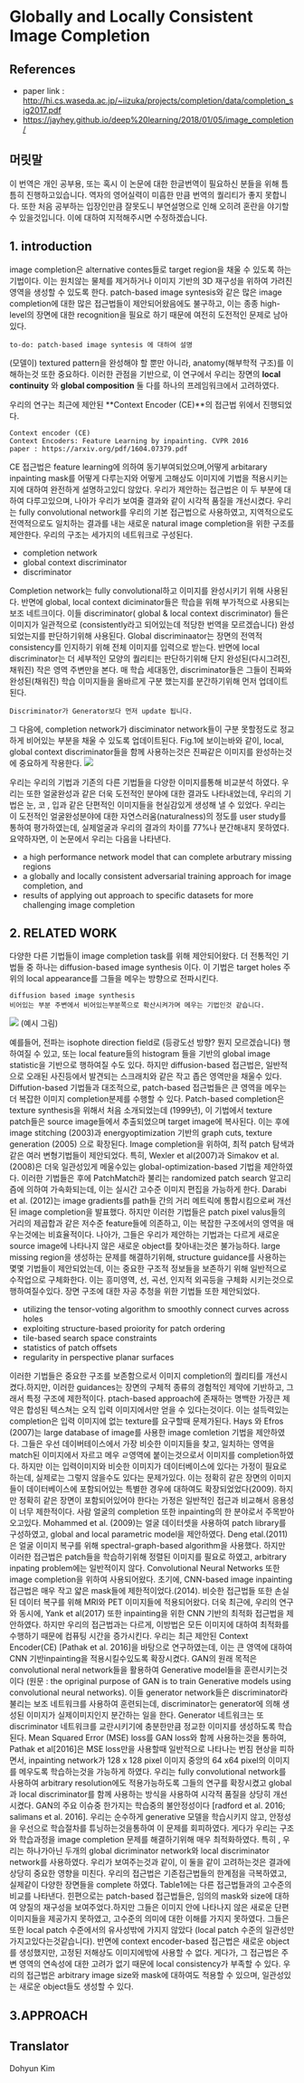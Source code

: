 # Globally and Locally Consistent Image Completion

## References
* paper link : http://hi.cs.waseda.ac.jp/~iizuka/projects/completion/data/completion_sig2017.pdf
* https://jayhey.github.io/deep%20learning/2018/01/05/image_completion/

## 머릿말
이 번역은 개인 공부용, 또는 혹시 이 논문에 대한 한글번역이 필요하신 분들을 위해 틈틈히 진행하고있습니다. 역자의 영어실력이 미흡한 만큼 번역의 퀄리티가 좋지 못합니다. 또한 처음 공부하는 입장인만큼 잘못도니 부연설명으로 인해 오히려 혼란을 야기할수 있을것입니다. 이에 대하여 지적해주시면 수정하겠습니다.

## 1. introduction

image completion은  alternative contes들로 target region을 채울 수 있도록 하는 기법이다. 이는 원치않는  물체를 제거하거나 이미지 기반의 3D 재구성을 위하여 가려진 영역을 생성할 수 있도록 한다. patch-based image syntesis와 같은 많은 image completion에 대한 많은 접근법들이 제안되어왔음에도 불구하고, 이는 종종 high-level의 장면에 대한 recognition을 필요로 하기 때문에 여전히 도전적인 문제로 남아있다.

~~~
to-do: patch-based image syntesis 에 대하여 설명
~~~

(모델이) textured pattern을 완성해야 할 뿐만 아니라, anatomy(해부학적 구조)를 이해하는것 또한 중요하다. 이러한 관점을 기반으로, 이 연구에서 우리는 장면의 **local continuity** 와 **global composition** 둘 다를 하나의 프레임워크에서 고려하였다.

우리의 연구는 최근에 제안된 **Context Encoder (CE)**의 접근법 위에서 진행되었다.
~~~
Context encoder (CE)
Context Encoders: Feature Learning by inpainting. CVPR 2016
paper : https://arxiv.org/pdf/1604.07379.pdf
~~~

CE 접근법은 feature learning에 의하여 동기부여되었으며,어떻게 arbitarary inpainting mask를 어떻게 다루는지와 어떻게 고해상도 이미지에 기법을 적용시키는지에 대하여 완전하게 설명하고있디 않았다. 우리가 제안하는 접근법은 이 두 부분에 대하여 다루고있으며, 나아가 우리가 보여줄 결과와 같이 시각적 품질을 개선시켰다.
 우리는 fully convolutional network를 우리의 기본 접근법으로 사용하였고, 지역적으로도 전역적으로도 일치하는 결과를 내는 새로운 natural image completion을 위한 구조를 제안한다. 우리의 구조는 세가지의 네트워크로 구성된다.
 * completion network
 * global context discriminator
 * discriminator
 
Completion network는 fully convolutional하고 이미지를 완성시키기 위해 사용된다. 반면에 global, local context diciminator들은 학습을 위해 부가적으로 사용되는 보조 네트크이다. 이들 discriminator( global & local context discriminator) 들은 이미지가 일관적으로 (consistently라고 되어있는데 적당한 번역을 모르겠습니다) 완성되었는지를 판단하기위해 사용된다. Global discriminaator는 장면의 전역적 consistency를 인지하기 위해 전체 이미지를 입력으로 받는다. 반면에 local discriminator는 더 세부적인 모양의 퀄리티는 판단하기위해  단지 완성된(다시그려진, 채워진) 작은 영역 주변만을 본다. 매 학습 세대동안, discriminator들은 그들이 진짜와 완성된(채워진) 학습 이미지들을 올바르게 구분 했는지를 분간하기위해 먼저 업데이트된다.

~~~
Discriminator가 Generator보다 먼저 update 됩니다.
~~~

그 다음에, completion network가 disciminator network들이 구분 못할정도로 정교하게 비어있는 부분을 채울 수 있도록 업데이트된다. Fig.1에 보이는바와 같이, local, global context discriminator들을 함께 사용하는것은 진짜같은 이미지를 완성하는것에 중요하게 작용한다.
![](https://raw.githubusercontent.com/ppooiiuuyh/-Papers-References/master/Globally%20and%20Locallly%20consistent%20image%20completion/asset/fig1.png)

우리는 우리의 기법과 기존의 다른 기법들을 다양한 이미지를통해 비교분석 하였다. 우리는 또한 얼굴완성과 같은 더욱 도전적인 분야에 대한 결과도 나타내었는데, 우리의 기법은 눈, 코 , 입과 같은 단편적인 이미지들을 현실감있게 생성해 낼 수 있었다. 우리는 이 도전적인 얼굴완성분야에 대한 자연스러움(naturalness)의 정도를 user study를 통하여 평가하였는데, 실제얼굴과 우리의 결과의 차이를 77%나 분간해내지 못하였다.
요약하자면, 이 논문에서 우리는 다음을 나타낸다.
* a high performance network model that can complete arbutrary missing regions
* a globally and locally consistent adversarial training approach for image completion, and
* results of applying out approach to specific datasets for more challenging image completion

## 2. RELATED WORK
다양한 다른 기법들이 image completion task를 위해 제안되어왔다. 더 전통적인 기법들 중 하나는 diffusion-based image synthesis 이다. 이 기법은 target holes 주위의 local appearance를 그들을 메우는 방향으로 전파시킨다.
~~~
diffusion based image synthesis
비어있는 부분 주변에서 비어있는부분쪽으로 확산시켜가며 메우는 기법인것 같습니다.
~~~
![](https://raw.githubusercontent.com/ppooiiuuyh/-Papers-References/master/Globally%20and%20Locallly%20consistent%20image%20completion/asset/diffusion.jpeg)
(예시 그림)

예를들어, 전파는 isophote direction field로 (등광도선 방향? 뭔지 모르겠습니다) 행하여질 수 있고, 또는 local feature들의 histogram 들을 기반의 global image statistic을 기반으로 행하여질 수도 있다. 하지만 diffusion-based 접근법은, 일반적으로 오래된 사진등에서 발견되는 스크래치와 같은 작고 좁은 영역만을 채울수 있다.
Diffution-based 기법들과 대조적으로, patch-based 접근법들은 큰 영역을 메우는 더 복잡한 이미지 completion분제를 수행할 수 있다. Patch-based completion은 texture synthesis을 위해서 처음 소개되었는데 (1999년), 이 기법에서 texture patch들은 source image들에서 추출되었으며 target image에 복사된다.
이는 후에 image stitching (2003)과 energyoptimization 기반의 graph cuts, texture generation (2005) 으로 확장된다. Image completion을 위하여, 최적 patch 탐색과 같은 여러 변형기법들이 제안되었다. 특히, Wexler et al(2007)과 Simakov et al. (2008)은 더욱 일관성있게 메울수있는 global-optimization-based 기법을 제안하였다. 이러한 기법들은 후에 PatchMatch라 불리는 randomized patch search 알고리즘에 의하여 가속화되는데, 이는 실시간 고수준 이미지 편집을 가능하게 한다. Darabi et al. (2012)는 image gradients를 path들 간의 거리 메트릭에 통합시킴으로써 개선된 image completion을 발표했다. 하지만 이러한 기법들은 patch pixel valus들의 거리의 제곱합과 같은 저수준 feature들에 의존하고, 이는 복잡한 구조에서의 영역을 매우는것에는 비효율적이다. 나아가, 그들은 우리가 제안하는 기법과는 다르게 새로운 source image에 나타나지 않은 새로운 object를 찾아내는것은 불가능하다.
 large missing region을 생성하는 문제를 해결하기위해, structure guidance를 사용하는 몇몇 기법들이 제안되었는데, 이는 중요한 구조적 정보들을 보존하기 위해 일반적으로 수작업으로 구체화한다. 이는 흥미영역, 선, 곡선, 인지적 외곡등을 구체화 시키는것으로 행하여질수있다. 장면 구조에 대한 자공 추청을 위한 기법들 또한 제안되었다.
 * utilizing the tensor-voting algorithm to smoothly connect curves across holes
 * exploiting structure-based proiority for patch ordering
 * tile-based search space constraints
 * statistics of patch offsets
 * regularity in perspective planar surfaces

이러한 기법들은 중요한 구조를 보존함으로서 이미지 completion의 퀄리티를 개선시켰다.하지만, 이러한 guidances는 장면의 구체적 종류의 경험적인 제약에 기반하고, 그래서 특정 구조에 제한적이다.
ptach-based approach에 존재하는 명백한 가장큰 제약은 합성된 텍스쳐는 오직 입력 이미지에서만 얻을 수 있다는것이다. 이는 설득력있는 completion은 입력 이미지에 없는 texture를 요구할때 문제가된다. Hays 와 Efros (2007)는 large database of image를 사용한 image comletion 기법을 제안하였다. 그들은 우선 데이버테이스에서 가장 비슷한 이미지들을 찾고, 일치하는 영역을 match된 이미지에서 자르고 메우 ㄹ영역에 붙이는것으로서 이미지를 completion하였다. 하지만 이는 입력이미지와 비슷한 이미지가 데이터베이스에 있다는 가정이 필요로 하는데, 실제로는 그렇지 않을수도 있다는 문제가있다. 이는 정확히 같은 장면의 이미지들이 데이터베이스에 포함되어있는 특별한 경우에 대하여도 확장되었었다(2009). 하지만 정확히 같은 장면이 포함되어있어야 한다는 가정은 일반적인 접근과 비교해서 응용성이 너무 제한적이다.
사람 얼굴의 completion 또한 inpainting의 한 분야로서 주목받아 오고있다. Mohammed et al. (2009)는 얼굴 데이터셋을 사용하여 patch library를 구성하였고, global and local parametric model을 제안하였다. Deng etal.(2011)은 얼굴 이미지 복구를 위해 spectral-graph-based algorithm을 사용했다. 하지만 이러한 접근법은 patch들을 학습하기위해 정렬된 이미지를 필요로 하였고, arbitrary inpating problem에는 일반적이지 않다. Convolutional Neural Networks 또한 image completion을 위하여 사용되어왔다. 초기에, CNN-based image inpainting 접근법은 매우 작고 얇은 mask들에 제한적이었다.(2014). 비슷한 접근법들 또한 손실된 데이터 복구를 위해 MRI와 PET 이미지들에 적용되어왔다. 더욱 최근에, 우리의 연구와 동시에, Yank et al(2017) 또한 inpainting을 위한 CNN 기반의 최적화 접근법을 제안하였다. 하지만 우리의 접근법과는 다르게, 이방법은 모든 이미지에 대하여 최적화를 수행하기 때문에 컴퓨팅 시간을 증가시킨다.
 우리는 최근 제안된 Context Encoder(CE) [Pathak et al. 2016]을 바탕으로 연구하였는데, 이는 큰 영역에 대하여 CNN 기반inpainting을 적용시킬수있도록 확장시켰다. GAN의 원래 목적은 convolutional neral network들을 활용하여 Generative model들을 훈련시키는것이다 (원문 : the opriginal purpose of GAN is to train Generative models using convolutional neural networks). 이들 generator network들은 discriminator라 불리는 보조 네트워크를 사용하여 훈련되는데, discriminator는 generator에 의해 생성된 이미지가 실제이미지인지 분간하는 일을 한다. Generator 네트워크는 또 discriminator 네트워크를 교란시키기에 충분한만큼 정교한 이미지를 생성하도록 학습된다. Mean Squared Error (MSE) loss를  GAN loss와 함께 사용하는것을 통하여, Pathak et al[2016]은 MSE loss만을 사용할때 일반적으로 나타나는 번짐 현상을 피하면서, inpainting network가 128 x 128 pixel 이미지 중앙의 64 x64 pixel의 이미지를 메우도록 학습하는것을 가능하게 하였다. 우리는 fully convolutional network를 사용하여 arbitrary resolution에도 적용가능하도록 그들의 연구를 확장시켰고  global과 local discriminator를 함께 사용하는 방식을 사용하여 시각적 품질을 상당히 개선시켰다. GAN의 주요 이슈중 한가지는  학습중의 불안정성이다 [radford et al. 2016; salimans et al. 2016]. 우리는 순수하게 generative 모델을 학습시키지 않고, 안정성을 우선으로 학습절차를 튜닝하는것을통하여 이 문제를 회피하였다. 게다가 우리는 구조와 학습과정을 image completion 문제를 해결하기위해 매우 최적화하였다. 특히 , 우리는 하나가아닌 두개의 global dicriminator network와 local discriminator network를 사용하였다. 우리가 보여주는것과 같이, 이 둘을 같이 고려하는것은 결과에 상당히 중요한 영향을 미친다.
  우리의 접근법은 기존접근법들의 한계점을 극복하였고, 실제같이 다양한 장면들을 complete 하였다. Table1에는 다른 접근법들과의 고수준의 비교를 나타낸다. 힌편으로는 patch-based 접근법들은, 임의의 mask와 size에 대하여 양질의 재구성을 보여주었다.하지만 그들은 이미지 안에 나타나지 않은 새로운 단편이미지들을 제공가지 못하였고, 고수준의 의미에 대한 이해를 가지지 못하였다. 그들은 또한 local patch 수준에서의 유사성밖에 가지지 않았다 (local patch 수준의 일관성만 가지고있다는것같습니다). 반면에 context encoder-based 접근법은 새로운 object를 생성했지만, 고정된 저해상도 이미지에밖에 사용할 수 없다. 게다가, 그 접근법은 주변 영역의 연속성에 대한 고려가 없기 때문에 local consistency가 부족할 수 있다. 우리의 접근법은 arbitrary image size와 mask에 대하여도 적용할 수 있으며, 일관성있는 새로운 object들도 생성할 수 있다.

## 3.APPROACH

## Translator
Dohyun Kim
